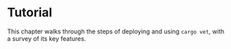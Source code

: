 # Tutorial

This chapter walks through the steps of deploying and using `cargo vet`, with
a survey of its key features.
